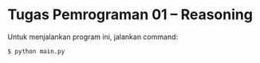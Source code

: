 # Tugas Pemrograman 01 – Reasoning

Untuk menjalankan program ini, jalankan command:

```
$ python main.py
```
